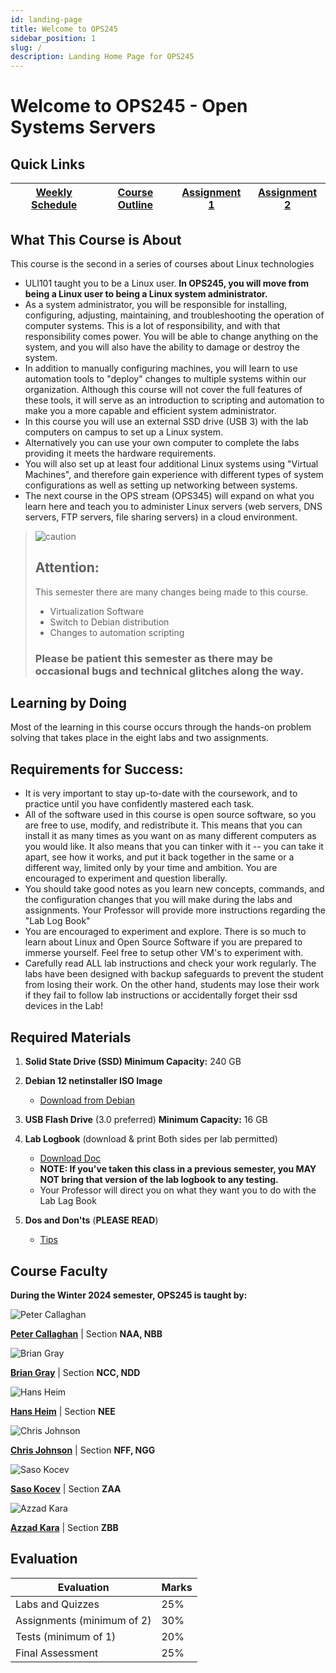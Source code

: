 ```yaml
---
id: landing-page
title: Welcome to OPS245
sidebar_position: 1
slug: /
description: Landing Home Page for OPS245
---
```


# Welcome to OPS245 - Open Systems Servers

## Quick Links

| [Weekly Schedule](./weekly-schedule.md) | [Course Outline](https://apps.senecapolytechnic.ca/ssos/findOutline.do?schoolCode=SICT&termCode=20233&subjectCode=OPS245) | [Assignment 1](/B-Assignments/assignment1.md) | [Assignment 2](/B-Assignments/assignment2.md) |
| --------------------------------------- | --------------------------------------------------------------------------------------------------------------------- | --------------------------------------------- | --------------------------------------------- |

## What This Course is About

This course is the second in a series of courses about Linux technologies

- ULI101 taught you to be a Linux user. **In OPS245, you will move from being a Linux user to being a Linux system administrator.**
- As a system administrator, you will be responsible for installing, configuring, adjusting, maintaining, and troubleshooting the operation of computer systems. This is a lot of responsibility, and with that responsibility comes power. You will be able to change anything on the system, and you will also have the ability to damage or destroy the system.
- In addition to manually configuring machines, you will learn to use automation tools to "deploy" changes to multiple systems within our organization. Although this course will not cover the full features of these tools, it will serve as an introduction to scripting and automation to make you a more capable and efficient system administrator.
- In this course you will use an external SSD drive (USB 3) with the lab computers on campus to set up a Linux system.
- Alternatively you can use your own computer to complete the labs providing it meets the hardware requirements.
- You will also set up at least four additional Linux systems using "Virtual Machines", and therefore gain experience with different types of system configurations as well as setting up networking between systems.
- The next course in the OPS stream (OPS345) will expand on what you learn here and teach you to administer Linux servers (web servers, DNS servers, FTP servers, file sharing servers) in a cloud environment.

> ![caution](/img/caution.png)
>
> ## Attention:
>
> This semester there are many changes being made to this course.
>
> - Virtualization Software
> - Switch to Debian distribution
> - Changes to automation scripting
>
> ### Please be patient this semester as there may be occasional bugs and technical glitches along the way.

## Learning by Doing

Most of the learning in this course occurs through the hands-on problem solving that takes place in the eight labs and two assignments.

## Requirements for Success:

- It is very important to stay up-to-date with the coursework, and to practice until you have confidently mastered each task.
- All of the software used in this course is open source software, so you are free to use, modify, and redistribute it. This means that you can install it as many times as you want on as many different computers as you would like. It also means that you can tinker with it -- you can take it apart, see how it works, and put it back together in the same or a different way, limited only by your time and ambition. You are encouraged to experiment and question liberally.
- You should take good notes as you learn new concepts, commands, and the configuration changes that you will make during the labs and assignments. Your Professor will provide more instructions regarding the "Lab Log Book"
- You are encouraged to experiment and explore. There is so much to learn about Linux and Open Source Software if you are prepared to immerse yourself. Feel free to setup other VM's to experiment with.
- Carefully read ALL lab instructions and check your work regularly. The labs have been designed with backup safeguards to prevent the student from losing their work. On the other hand, students may lose their work if they fail to follow lab instructions or accidentally forget their ssd devices in the Lab!

## Required Materials

1. **Solid State Drive (SSD) Minimum Capacity:** 240 GB
2. **Debian 12 netinstaller ISO Image**

   - [Download from Debian](https://www.debian.org)

3. **USB Flash Drive** (3.0 preferred) **Minimum Capacity:** 16 GB
4. **Lab Logbook** (download & print Both sides per lab permitted)

   - [Download Doc](/files/OPS245-Logbook-Online.doc)
   - **NOTE: If you've taken this class in a previous semester, you MAY NOT bring that version of the lab logbook to any testing.**
   - Your Professor will direct you on what they want you to do with the Lab Lag Book

5. **Dos and Don'ts** (**PLEASE READ**)

   - [Tips](/C-ExtraResources/tips.md)

## Course Faculty

**During the Winter 2024 semester, OPS245 is taught by:**

![Peter Callaghan](/img/Petercallaghan.jpg)

**[Peter Callaghan](mailto:peter.callaghan@senecapolytechnic.ca)** \| Section **NAA, NBB**

![Brian Gray](/img/bgray.png)

**[Brian Gray](mailto:brian.gray@senecapolytechnic.ca)** \| Section **NCC, NDD**

![Hans Heim](/img/hheim.jpg)

**[Hans Heim](mailto:hans.heim@senecapolytechnic.ca)** \| Section **NEE**

![Chris Johnson](/img/Chris.jpg)

**[Chris Johnson](mailto:chris.johnson@senecapolytechnic.ca)** \| Section **NFF, NGG**

![Saso Kocev](/img/Petercallaghan.jpg)

**[Saso Kocev](mailto:saso.kocev@senecapolytechnic.ca)** \| Section **ZAA**

![Azzad Kara](/img/Petercallaghan.jpg)

**[Azzad Kara](mailto:azzad.kara@senecapolytechnic.ca)** \| Section **ZBB**

## Evaluation

| **Evaluation**             | **Marks** |
| -------------------------- | --------- |
| Labs and Quizzes           | 25%       |
| Assignments (minimum of 2) | 30%       |
| Tests (minimum of 1)       | 20%       |
| Final Assessment           | 25%       |
